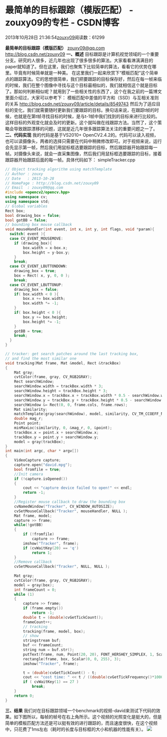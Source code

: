 
# 最简单的目标跟踪（模版匹配） - zouxy09的专栏 - CSDN博客


2013年10月28日 21:36:54[zouxy09](https://me.csdn.net/zouxy09)阅读数：61299


**最简单的目标跟踪（模版匹配）**
zouxy09@qq.com
http://blog.csdn.net/zouxy09
**一、概述**
目标跟踪是计算机视觉领域的一个重要分支。研究的人很多，近几年也出现了很多很多的算法。大家看看淋漓满目的paper就知道了。但在这里，我们也聚焦下比较简单的算法，看看它的优势在哪里。毕竟有时候简单就是一种美。
在这里我们一起来欣赏下“模板匹配”这个简单点的跟踪算法。它的思想很简单，我们把要跟踪的目标保存好，然后在每一帧来临的时候，我们在整个图像中寻找与这个目标最相似的，我们就相信这个就是目标了。那如何判断相似呢？就用到了一些相关性的东西了，这个在我之前的一篇博文里面介绍过，大家可以参考下：
模板匹配中差值的平方和（SSD）与互相关准则的关系
http://blog.csdn.net/zouxy09/article/details/8549743
然后为了适应目标的变化，我们就需要随时更新我们要跟踪的目标。换句话来说，在跟踪t帧的时候，也就是在第t帧寻找目标的时候，是与t-1帧中我们找到的目标来进行比较的。这样目标的外观变化就会及时的更新。这个就叫做在线跟踪方法。当然了，这个策略会导致跟踪漂移的问题，这就是近几年很多跟踪算法关注的重要问题之一了。
**二、代码实现**
我的代码是基于VS2010+ OpenCV2.4.2的。代码可以读入视频，也可以读摄像头，两者的选择只需要在代码中稍微修改即可。对于视频来说，运行会先显示第一帧，然后我们用鼠标框选要跟踪的目标，然后跟踪器开始跟踪每一帧。对摄像头来说，就会一直采集图像，然后我们用鼠标框选要跟踪的目标，接着跟踪器开始跟踪后面的每一帧。具体代码如下：
simpleTracker.cpp

```cpp
// Object tracking algorithm using matchTemplate
// Author : zouxy
// Date   : 2013-10-28
// HomePage : http://blog.csdn.net/zouxy09
// Email  : zouxy09@qq.com
#include <opencv2/opencv.hpp>
using namespace cv;
using namespace std;
// Global variables
Rect box;
bool drawing_box = false;
bool gotBB = false;
// bounding box mouse callback
void mouseHandler(int event, int x, int y, int flags, void *param){
  switch( event ){
  case CV_EVENT_MOUSEMOVE:
    if (drawing_box){
        box.width = x-box.x;
        box.height = y-box.y;
    }
    break;
  case CV_EVENT_LBUTTONDOWN:
    drawing_box = true;
    box = Rect( x, y, 0, 0 );
    break;
  case CV_EVENT_LBUTTONUP:
    drawing_box = false;
    if( box.width < 0 ){
        box.x += box.width;
        box.width *= -1;
    }
    if( box.height < 0 ){
        box.y += box.height;
        box.height *= -1;
    }
    gotBB = true;
    break;
  }
}

// tracker: get search patches around the last tracking box,
// and find the most similar one
void tracking(Mat frame, Mat &model, Rect &trackBox)
{
	Mat gray;
	cvtColor(frame, gray, CV_RGB2GRAY);
	Rect searchWindow;
	searchWindow.width = trackBox.width * 3;
	searchWindow.height = trackBox.height * 3;
	searchWindow.x = trackBox.x + trackBox.width * 0.5 - searchWindow.width * 0.5;
	searchWindow.y = trackBox.y + trackBox.height * 0.5 - searchWindow.height * 0.5;
	searchWindow &= Rect(0, 0, frame.cols, frame.rows);
	Mat similarity;
	matchTemplate(gray(searchWindow), model, similarity, CV_TM_CCOEFF_NORMED); 
	double mag_r;
	Point point;
	minMaxLoc(similarity, 0, &mag_r, 0, &point);
	trackBox.x = point.x + searchWindow.x;
	trackBox.y = point.y + searchWindow.y;
	model = gray(trackBox);
}
int main(int argc, char * argv[])
{
	VideoCapture capture;
	capture.open("david.mpg");
	bool fromfile = true;
	//Init camera
	if (!capture.isOpened())
	{
		cout << "capture device failed to open!" << endl;
		return -1;
	}
	//Register mouse callback to draw the bounding box
	cvNamedWindow("Tracker", CV_WINDOW_AUTOSIZE);
	cvSetMouseCallback("Tracker", mouseHandler, NULL ); 
	Mat frame, model;
	capture >> frame;
	while(!gotBB)
	{
		if (!fromfile)
			capture >> frame;
		imshow("Tracker", frame);
		if (cvWaitKey(20) == 'q')
			return 1;
	}
	//Remove callback
	cvSetMouseCallback("Tracker", NULL, NULL ); 
	
	Mat gray;
	cvtColor(frame, gray, CV_RGB2GRAY); 
	model = gray(box);
	int frameCount = 0;
	while (1)
	{
		capture >> frame;
		if (frame.empty())
			return -1;
		double t = (double)cvGetTickCount();
		frameCount++;
		// tracking
		tracking(frame, model, box);	
		// show
		stringstream buf;
		buf << frameCount;
		string num = buf.str();
		putText(frame, num, Point(20, 20), FONT_HERSHEY_SIMPLEX, 1, Scalar(0, 0, 255), 3);
		rectangle(frame, box, Scalar(0, 0, 255), 3);
		imshow("Tracker", frame);

		t = (double)cvGetTickCount() - t;
		cout << "cost time: " << t / ((double)cvGetTickFrequency()*1000.) << endl;
		if ( cvWaitKey(1) == 27 )
			break;
	}
	return 0;
}
```

**三、结果**
我们对在目标跟踪领域一个benchmark的视频-david来测试下代码的效果。如下图所以，每帧的帧号在右上角所示。这个视频的光照变化是挺大的，但是简单的模板匹配方法还是可以挺有效的进行跟踪的，而且速度很快，在这个视频中，只花费了1ms左右（耗时的长度与目标框的大小和机器的性能有关）。
![](https://img-blog.csdn.net/20131028213603906?watermark/2/text/aHR0cDovL2Jsb2cuY3Nkbi5uZXQvem91eHkwOQ==/font/5a6L5L2T/fontsize/400/fill/I0JBQkFCMA==/dissolve/70/gravity/SouthEast)


